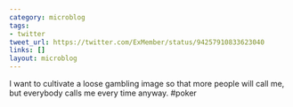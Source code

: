 ```yaml
---
category: microblog
tags:
- twitter
tweet_url: https://twitter.com/ExMember/status/94257910833623040
links: []
layout: microblog
---
```

I want to cultivate a loose gambling image so that more people will call me, but everybody calls me every time anyway. #poker
